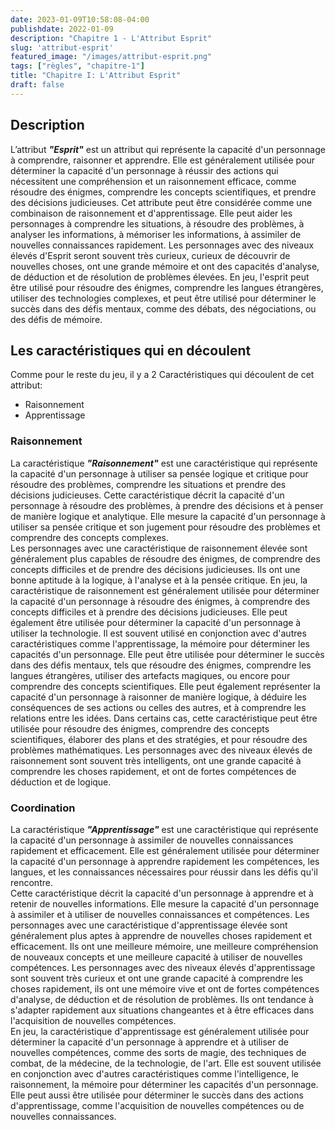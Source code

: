 ```yaml
---
date: 2023-01-09T10:58:08-04:00
publishdate: 2022-01-09
description: "Chapitre 1 - L'Attribut Esprit"
slug: 'attribut-esprit'
featured_image: "/images/attribut-esprit.png"
tags: ["règles", "chapitre-1"]
title: "Chapitre I: L'Attribut Esprit"
draft: false
---
```


## Description
L’attribut ***"Esprit"*** est un attribut qui représente la capacité d'un personnage à comprendre, raisonner et apprendre. Elle est généralement utilisée pour déterminer la capacité d'un personnage à réussir des actions qui nécessitent une compréhension et un raisonnement efficace, comme résoudre des énigmes, comprendre les concepts scientifiques, et prendre des décisions judicieuses.
Cet attribute peut être considérée comme une combinaison de raisonnement et d'apprentissage. Elle peut aider les personnages à comprendre les situations, à résoudre des problèmes, à analyser les informations, à mémoriser les informations, à assimiler de nouvelles connaissances rapidement. Les personnages avec des niveaux élevés d'Esprit seront souvent très curieux, curieux de découvrir de nouvelles choses, ont une grande mémoire et ont des capacités d'analyse, de déduction et de résolution de problèmes élevées.
En jeu, l'esprit peut être utilisé pour résoudre des énigmes, comprendre les langues étrangères, utiliser des technologies complexes, et peut être utilisé pour déterminer le succès dans des défis mentaux, comme des débats, des négociations, ou des défis de mémoire.
## Les caractéristiques qui en découlent
Comme pour le reste du jeu, il y a 2 Caractéristiques qui découlent de cet attribut:
* Raisonnement
* Apprentissage
### Raisonnement
La caractéristique ***"Raisonnement"*** est une caractéristique qui représente la capacité d'un personnage à utiliser sa pensée logique et critique pour résoudre des problèmes, comprendre les situations et prendre des décisions judicieuses. 
Cette caractéristique décrit la capacité d'un personnage à résoudre des problèmes, à prendre des décisions et à penser de manière logique et analytique. Elle mesure la capacité d'un personnage à utiliser sa pensée critique et son jugement pour résoudre des problèmes et comprendre des concepts complexes.  
Les personnages avec une caractéristique de raisonnement élevée sont généralement plus capables de résoudre des énigmes, de comprendre des concepts difficiles et de prendre des décisions judicieuses. Ils ont une bonne aptitude à la logique, à l'analyse et à la pensée critique.
En jeu, la caractéristique de raisonnement est généralement utilisée pour déterminer la capacité d'un personnage à résoudre des énigmes, à comprendre des concepts difficiles et à prendre des décisions judicieuses. Elle peut également être utilisée pour déterminer la capacité d'un personnage à utiliser la technologie. Il est souvent utilisé en conjonction avec d'autres caractéristiques comme l'apprentissage, la mémoire pour déterminer les capacités d'un personnage. Elle peut être utilisée pour déterminer le succès dans des défis mentaux, tels que résoudre des énigmes, comprendre les langues étrangères, utiliser des artefacts magiques, ou encore pour comprendre des concepts scientifiques.
Elle peut également représenter la capacité d'un personnage à raisonner de manière logique, à déduire les conséquences de ses actions ou celles des autres, et à comprendre les relations entre les idées.
Dans certains cas, cette caractéristique peut être utilisée pour résoudre des énigmes, comprendre des concepts scientifiques, élaborer des plans et des stratégies, et pour résoudre des problèmes mathématiques. Les personnages avec des niveaux élevés de raisonnement sont souvent très intelligents, ont une grande capacité à comprendre les choses rapidement, et ont de fortes compétences de déduction et de logique.
### Coordination
La caractéristique ***"Apprentissage"*** est une caractéristique qui représente la capacité d'un personnage à assimiler de nouvelles connaissances rapidement et efficacement. Elle est généralement utilisée pour déterminer la capacité d'un personnage à apprendre rapidement les compétences, les langues, et les connaissances nécessaires pour réussir dans les défis qu'il rencontre.  
Cette caractéristique décrit la capacité d'un personnage à apprendre et à retenir de nouvelles informations. Elle mesure la capacité d'un personnage à assimiler et à utiliser de nouvelles connaissances et compétences.
Les personnages avec une caractéristique d'apprentissage élevée sont généralement plus aptes à apprendre de nouvelles choses rapidement et efficacement. Ils ont une meilleure mémoire, une meilleure compréhension de nouveaux concepts et une meilleure capacité à utiliser de nouvelles compétences. Les personnages avec des niveaux élevés d'apprentissage sont souvent très curieux et ont une grande capacité à comprendre les choses rapidement, ils ont une mémoire vive et ont de fortes compétences d'analyse, de déduction et de résolution de problèmes. Ils ont tendance à s'adapter rapidement aux situations changeantes et à être efficaces dans l'acquisition de nouvelles compétences.  
En jeu, la caractéristique d'apprentissage est généralement utilisée pour déterminer la capacité d'un personnage à apprendre et à utiliser de nouvelles compétences, comme des sorts de magie, des techniques de combat, de la médecine, de la technologie, de l'art. Elle est souvent utilisée en conjonction avec d'autres caractéristiques comme l'intelligence, le raisonnement, la mémoire pour déterminer les capacités d'un personnage.  
Elle peut aussi être utilisée pour déterminer le succès dans des actions d'apprentissage, comme l'acquisition de nouvelles compétences ou de nouvelles connaissances.
